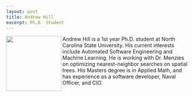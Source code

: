 ```yaml
---
layout: post
title: Andrew Hill
excerpt: Ph.D. Student
---
```


 
<img align=left width=150
src="{{site.url}}/img/hill.jpg">
Andrew Hill is a 1st year Ph.D. student at North Carolina State University.  His current interests include Automated Software Engineering and Machine Learning.  He is working with Dr. Menzies on optimizing nearest-neighbor searches on spatial trees.  His Masters degree is in Applied Math, and has experience as a software developer, Naval Officer, and CIO.

